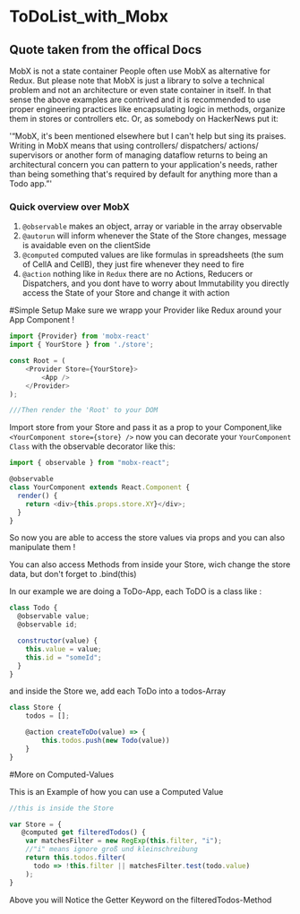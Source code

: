# ToDoList_with_Mobx
## Quote taken from the offical Docs

MobX is not a state container
People often use MobX as alternative for Redux. But please note that MobX is just a library to solve a technical problem and not an architecture or even state container in itself. In that sense the above examples are contrived and it is recommended to use proper engineering practices like encapsulating logic in methods, organize them in stores or controllers etc. Or, as somebody on HackerNews put it:

'“MobX, it's been mentioned elsewhere but I can't help but sing its praises. Writing in MobX means that using controllers/ dispatchers/ actions/ supervisors or another form of managing dataflow returns to being an architectural concern you can pattern to your application's needs, rather than being something that's required by default for anything more than a Todo app.”'

### Quick overview over MobX

1. `@observable` makes an object, array or variable in the array observable
2. `@autorun` will inform whenever the State of the Store changes, message is avaidable even on the clientSide
3. `@computed` computed values are like formulas in spreadsheets (the sum of CellA and CellB), they just fire whenever they need to fire
4. `@action` nothing like in `Redux` there are no Actions, Reducers or Dispatchers, and you dont have to worry about Immutability
   you directly access the State of your Store and change it with action

#Simple Setup
Make sure we wrapp your Provider like Redux around your App Component !

````javascript 
import {Provider} from 'mobx-react'
import { YourStore } from './store';

const Root = (
    <Provider Store={YourStore}>
        <App />
    </Provider>
);

///Then render the 'Root' to your DOM
````
Import store from your Store and pass it as a prop to your Component,like `<YourComponent store={store} />`
now you can decorate your `YourComponent Class` with the observable decorator like this:

```javascript
import { observable } from "mobx-react";

@observable
class YourComponent extends React.Component {
  render() {
    return <div>{this.props.store.XY}</div>;
  }
}
```

So now you are able to access the store values via props and you can also manipulate them !

You can also access Methods from inside your Store, wich change the store data, but don't forget to .bind(this)

In our example we are doing a ToDo-App, each ToDO is a class like :

```javascript
class Todo {
  @observable value;
  @observable id;

  constructor(value) {
    this.value = value;
    this.id = "someId";
  }
}
```

and inside the Store we, add each ToDo into a todos-Array

```javascript
class Store {
    todos = [];

    @action createToDo(value) => {
        this.todos.push(new Todo(value))
    }
}
```

#More on Computed-Values

This is an Example of how you can use a Computed Value

```javascript
//this is inside the Store

var Store = {
   @computed get filteredTodos() {
    var matchesFilter = new RegExp(this.filter, "i");
    //"i" means ignore groß und kleinschreibung
    return this.todos.filter(
      todo => !this.filter || matchesFilter.test(todo.value)
    );
}

```

Above you will Notice the Getter Keyword on the filteredTodos-Method

```

```

